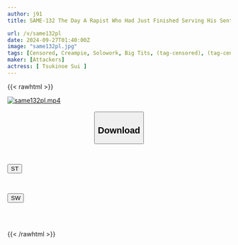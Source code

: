 ```yaml
---
author: j91
title: SAME-132 The Day A Rapist Who Had Just Finished Serving His Sentence Raped A Woman For The First Time In 10 Years. Sui Tsukinoe

url: /v/same132pl
date: 2024-09-27T01:40:00Z
image: "same132pl.jpg"
tags: [Censored, Creampie, Solowork, Big Tits, (tag-censored), (tag-censored), Slender	]
maker: [Attackers]
actress: [ Tsukinoe Sui ]
---
```



{{< rawhtml >}}

<div class="video" data-videoid="9BY9AZaBMDCadqy">
    <a href="javascript:;">
        <img src="/v/same132pl/same132pl.jpg" width="WIDTH" height="HEIGHT" alt="same132pl.mp4" loading="lazy">
    </a>
</div>

<script type="text/javascript" src="https://j91.asia/asset/on-demand-st.js"></script>

<br>
  <link rel="stylesheet" href="https://j91.asia/asset/bs5.css">
  
  <center>
  <button class="btn btn-primary" type="button" data-bs-toggle="collapse" data-bs-target=".multi-collapse" aria-expanded="false" aria-controls="multiCollapseExample1 multiCollapseExample2"><h2>Download</h2></button></center>
</p>
<div class="row">
  <div class="col">
    <div class="collapse multi-collapse" id="multiCollapseExample1">
      <div class="card card-body">
	      	      <br>
<div class="buttons">  
<p><a href="/v/same132pl/st.html" target="_blank"><button class="btn-hover color-3"><i class="fa fa-download"></i> ST</button></a></p></div>
    </div>
  </div>
</div>
  <div class="col">
    <div class="collapse multi-collapse" id="multiCollapseExample2">
      <div class="card card-body">
	      <br>
<div class="buttons">
<p><a href="/v/same132pl/sw.html" target="_blank"><button class="btn-hover color-2"><i class="fa fa-download"></i> SW</button></a></p></div>
<br><br>
      </div>
    </div>
  </div>
</div>

{{< /rawhtml >}}